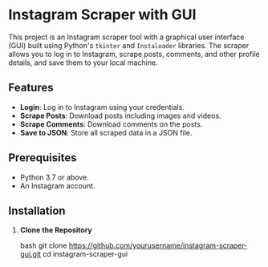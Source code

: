 # Instagram Scraper with GUI

This project is an Instagram scraper tool with a graphical user interface (GUI) built using Python's `tkinter` and `Instaloader` libraries. The scraper allows you to log in to Instagram, scrape posts, comments, and other profile details, and save them to your local machine.

## Features

- **Login**: Log in to Instagram using your credentials.
- **Scrape Posts**: Download posts including images and videos.
- **Scrape Comments**: Download comments on the posts.
- **Save to JSON**: Store all scraped data in a JSON file.

## Prerequisites

- Python 3.7 or above.
- An Instagram account.

## Installation

1. **Clone the Repository**

   bash
   git clone https://github.com/yourusername/instagram-scraper-gui.git
   cd instagram-scraper-gui
